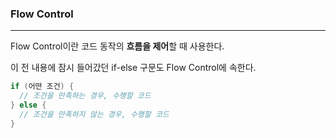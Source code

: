 ### Flow Control

---

Flow Control이란 코드 동작의 **흐름을 제어**할 때 사용한다.

이 전 내용에 잠시 들어갔던 if-else 구문도 Flow Control에 속한다.

``` swift
if (어떤 조건) {
  // 조건을 만족하는 경우, 수행할 코드
} else {
  // 조건을 만족하지 않는 경우, 수행할 코드
}
```


